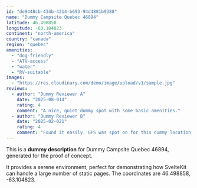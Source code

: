 ```yaml
---
id: "de9448cb-434b-4214-b693-94d4881b9388"
name: "Dummy Campsite Quebec 46894"
latitude: 46.498858
longitude: -63.104823
continent: "north-america"
country: "canada"
region: "quebec"
amenities:
  - "dog-friendly"
  - "ATV-access"
  - "water"
  - "RV-suitable"
images:
  - "https://res.cloudinary.com/demo/image/upload/v1/sample.jpg"
reviews:
  - author: "Dummy Reviewer A"
    date: "2025-08-014"
    rating: 4
    comment: "A nice, quiet dummy spot with some basic amenities."
  - author: "Dummy Reviewer B"
    date: "2025-02-021"
    rating: 4
    comment: "Found it easily. GPS was spot on for this dummy location."
---
```


This is a **dummy description** for Dummy Campsite Quebec 46894, generated for the proof of concept.

It provides a serene environment, perfect for demonstrating how SvelteKit can handle a large number of static pages. The coordinates are 46.498858, -63.104823.

